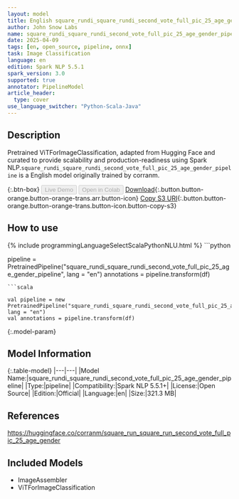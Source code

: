 ```yaml
---
layout: model
title: English square_rundi_square_rundi_second_vote_full_pic_25_age_gender_pipeline pipeline ViTForImageClassification from corranm
author: John Snow Labs
name: square_rundi_square_rundi_second_vote_full_pic_25_age_gender_pipeline
date: 2025-04-09
tags: [en, open_source, pipeline, onnx]
task: Image Classification
language: en
edition: Spark NLP 5.5.1
spark_version: 3.0
supported: true
annotator: PipelineModel
article_header:
  type: cover
use_language_switcher: "Python-Scala-Java"
---
```


## Description

Pretrained ViTForImageClassification, adapted from Hugging Face and curated to provide scalability and production-readiness using Spark NLP.`square_rundi_square_rundi_second_vote_full_pic_25_age_gender_pipeline` is a English model originally trained by corranm.

{:.btn-box}
<button class="button button-orange" disabled>Live Demo</button>
<button class="button button-orange" disabled>Open in Colab</button>
[Download](https://s3.amazonaws.com/auxdata.johnsnowlabs.com/public/models/square_rundi_square_rundi_second_vote_full_pic_25_age_gender_pipeline_en_5.5.1_3.0_1744157767537.zip){:.button.button-orange.button-orange-trans.arr.button-icon}
[Copy S3 URI](s3://auxdata.johnsnowlabs.com/public/models/square_rundi_square_rundi_second_vote_full_pic_25_age_gender_pipeline_en_5.5.1_3.0_1744157767537.zip){:.button.button-orange.button-orange-trans.button-icon.button-copy-s3}

## How to use



<div class="tabs-box" markdown="1">
{% include programmingLanguageSelectScalaPythonNLU.html %}
```python

pipeline = PretrainedPipeline("square_rundi_square_rundi_second_vote_full_pic_25_age_gender_pipeline", lang = "en")
annotations =  pipeline.transform(df)   

```
```scala

val pipeline = new PretrainedPipeline("square_rundi_square_rundi_second_vote_full_pic_25_age_gender_pipeline", lang = "en")
val annotations = pipeline.transform(df)

```
</div>

{:.model-param}
## Model Information

{:.table-model}
|---|---|
|Model Name:|square_rundi_square_rundi_second_vote_full_pic_25_age_gender_pipeline|
|Type:|pipeline|
|Compatibility:|Spark NLP 5.5.1+|
|License:|Open Source|
|Edition:|Official|
|Language:|en|
|Size:|321.3 MB|

## References

https://huggingface.co/corranm/square_run_square_run_second_vote_full_pic_25_age_gender

## Included Models

- ImageAssembler
- ViTForImageClassification